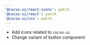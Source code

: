 ```yaml
---
'@cocso-ui/react-icons': patch
'@cocso-ui/react': patch
'@cocso-ui/css': patch
---
```


- Add icons related to `cocso-ui`
- Change variant of button component
